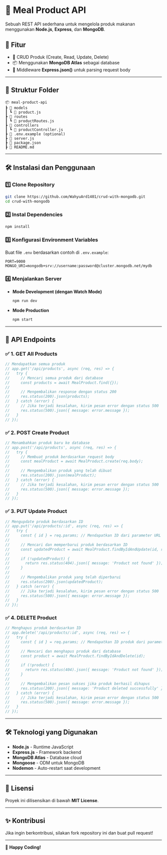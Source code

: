 # 🥑 Meal Product API

Sebuah REST API sederhana untuk mengelola produk makanan menggunakan **Node.js**, **Express**, dan **MongoDB**.

## 🚀 Fitur
- 📌 CRUD Produk (Create, Read, Update, Delete)
- 📦 Menggunakan **MongoDB Atlas** sebagai database
- 🔧 Middleware **Express.json()** untuk parsing request body

---

## 📂 Struktur Folder
```
📦 meal-product-api
┣ 📂 models
┃ ┗ 📜 product.js
┣ 📂 routes
┃ ┗ 📜 productRoutes.js
┣ 📂 controllers
┃ ┗ 📜 productController.js
┣ 📜 .env.example (optional)
┣ 📜 server.js
┣ 📜 package.json
┣ 📜 README.md
```

---

## 🛠 Instalasi dan Penggunaan

### 1️⃣ **Clone Repository**
```sh
git clone https://github.com/WahyuArd1401/crud-with-mongodb.git
cd crud-with-mongodb
```

### 2️⃣ **Instal Dependencies**
```sh
npm install
```

### 3️⃣ **Konfigurasi Environment Variables**
Buat file `.env` berdasarkan contoh di `.env.example`:
```
PORT=9000
MONGO_URI=mongodb+srv://username:password@cluster.mongodb.net/mydb
```

### 4️⃣ **Menjalankan Server**
- **Mode Development (dengan Watch Mode)**  
  ```sh
  npm run dev
  ```
- **Mode Production**  
  ```sh
  npm start
  ```

---

## 📌 API Endpoints

### ✅ **1. GET All Products**
```javascript
// Mendapatkan semua produk
// app.get('/api/products', async (req, res) => {
//   try {
//     // Mencari semua produk dari database
//     const products = await MealProduct.find({});
//     
//     // Mengembalikan response dengan status 200
//     res.status(200).json(products);
//   } catch (error) {
//     // Jika terjadi kesalahan, kirim pesan error dengan status 500
//     res.status(500).json({ message: error.message });
//   }
// });
```

### ✅ **2. POST Create Product**
```javascript
// Menambahkan produk baru ke database
// app.post('/api/products', async (req, res) => {
//   try {
//     // Membuat produk berdasarkan request body
//     const mealProduct = await MealProduct.create(req.body);
//     
//     // Mengembalikan produk yang telah dibuat
//     res.status(200).json(mealProduct);
//   } catch (error) {
//     // Jika terjadi kesalahan, kirim pesan error dengan status 500
//     res.status(500).json({ message: error.message });
//   }
// });
```

### ✅ **3. PUT Update Product**
```javascript
// Mengupdate produk berdasarkan ID
// app.put('/api/products/:id', async (req, res) => {
//   try {
//     const { id } = req.params; // Mendapatkan ID dari parameter URL
//
//     // Mencari dan memperbarui produk berdasarkan ID
//     const updatedProduct = await MealProduct.findByIdAndUpdate(id, req.body, { new: true });
//
//     if (!updatedProduct) {
//       return res.status(404).json({ message: 'Product not found' });
//     }
//
//     // Mengembalikan produk yang telah diperbarui
//     res.status(200).json(updatedProduct);
//   } catch (error) {
//     // Jika terjadi kesalahan, kirim pesan error dengan status 500
//     res.status(500).json({ message: error.message });
//   }
// });
```

### ✅ **4. DELETE Product**
```javascript
// Menghapus produk berdasarkan ID
// app.delete('/api/products/:id', async (req, res) => {
//   try {
//     const { id } = req.params; // Mendapatkan ID produk dari parameter URL
//
//     // Mencari dan menghapus produk dari database
//     const product = await MealProduct.findByIdAndDelete(id);
//
//     if (!product) {
//       return res.status(404).json({ message: 'Product not found' });
//     }
//
//     // Mengembalikan pesan sukses jika produk berhasil dihapus
//     res.status(200).json({ message: 'Product deleted successfully' });
//   } catch (error) {
//     // Jika terjadi kesalahan, kirim pesan error dengan status 500
//     res.status(500).json({ message: error.message });
//   }
// });
```

---

## 🛠 Teknologi yang Digunakan
- **Node.js** - Runtime JavaScript
- **Express.js** - Framework backend
- **MongoDB Atlas** - Database cloud
- **Mongoose** - ODM untuk MongoDB
- **Nodemon** - Auto-restart saat development

---

## 🎯 Lisensi
Proyek ini dilisensikan di bawah **MIT License**.

---

## ✨ Kontribusi
Jika ingin berkontribusi, silakan fork repository ini dan buat pull request!

---

🚀 **Happy Coding!**

